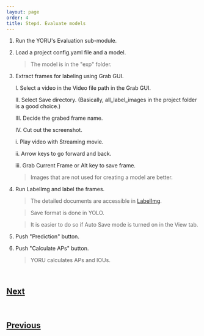 ```yaml
---
layout: page
order: 4
title: Step4. Evaluate models
---
```


1. Run the YORU's Evaluation sub-module.

2. Load a project config.yaml file and a model.
    
    > The model is in the "exp" folder.

3. Extract frames for labeling using Grab GUI. 

   I. Select a video in the Video file path in the Grab GUI.

   Ⅱ. Select Save directory. (Basically, all_label_images in the project folder is a good choice.)

   Ⅲ. Decide the grabed frame name.

   IV. Cut out the screenshot.

      i. Play video with Streaming movie.

      ii. Arrow keys to go forward and back.

      iii. Grab Current Frame or Alt key to save frame.

   > Images that are not used for creating a model are better.

5. Run LabelImg and label the frames.

    > The detailed documents are accessible in [LabelImg](https://github.com/HumanSignal/labelImg).

    > Save format is done in YOLO. 

    > It is easier to do so if Auto Save mode is turned on in the View tab.

6. Push "Prediction" button.

7. Push "Calculate APs" button. 

    > YORU calculates APs and IOUs.

<br>

## [Next](../05_closed_loop_tutorial.md)

<br>  

## [Previous](../03_analyze_video_tutorial.md)